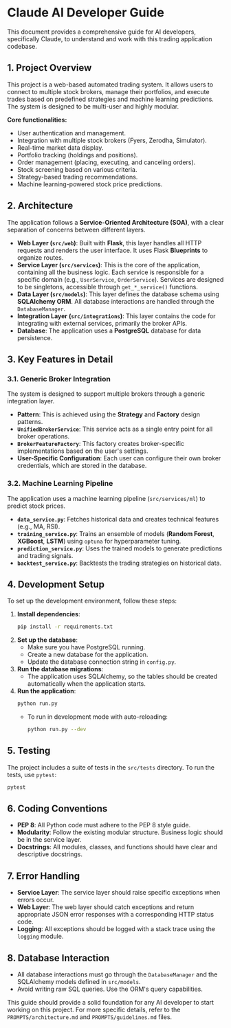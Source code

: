 # Claude AI Developer Guide

This document provides a comprehensive guide for AI developers, specifically Claude, to understand and work with this trading application codebase.

## 1. Project Overview

This project is a web-based automated trading system. It allows users to connect to multiple stock brokers, manage their portfolios, and execute trades based on predefined strategies and machine learning predictions. The system is designed to be multi-user and highly modular.

**Core functionalities:**
- User authentication and management.
- Integration with multiple stock brokers (Fyers, Zerodha, Simulator).
- Real-time market data display.
- Portfolio tracking (holdings and positions).
- Order management (placing, executing, and canceling orders).
- Stock screening based on various criteria.
- Strategy-based trading recommendations.
- Machine learning-powered stock price predictions.

## 2. Architecture

The application follows a **Service-Oriented Architecture (SOA)**, with a clear separation of concerns between different layers.

-   **Web Layer (`src/web`)**: Built with **Flask**, this layer handles all HTTP requests and renders the user interface. It uses Flask **Blueprints** to organize routes.
-   **Service Layer (`src/services`)**: This is the core of the application, containing all the business logic. Each service is responsible for a specific domain (e.g., `UserService`, `OrderService`). Services are designed to be singletons, accessible through `get_*_service()` functions.
-   **Data Layer (`src/models`)**: This layer defines the database schema using **SQLAlchemy ORM**. All database interactions are handled through the `DatabaseManager`.
-   **Integration Layer (`src/integrations`)**: This layer contains the code for integrating with external services, primarily the broker APIs.
-   **Database**: The application uses a **PostgreSQL** database for data persistence.

## 3. Key Features in Detail

### 3.1. Generic Broker Integration

The system is designed to support multiple brokers through a generic integration layer.
-   **Pattern**: This is achieved using the **Strategy** and **Factory** design patterns.
-   **`UnifiedBrokerService`**: This service acts as a single entry point for all broker operations.
-   **`BrokerFeatureFactory`**: This factory creates broker-specific implementations based on the user's settings.
-   **User-Specific Configuration**: Each user can configure their own broker credentials, which are stored in the database.

### 3.2. Machine Learning Pipeline

The application uses a machine learning pipeline (`src/services/ml`) to predict stock prices.
-   **`data_service.py`**: Fetches historical data and creates technical features (e.g., MA, RSI).
-   **`training_service.py`**: Trains an ensemble of models (**Random Forest**, **XGBoost**, **LSTM**) using `optuna` for hyperparameter tuning.
-   **`prediction_service.py`**: Uses the trained models to generate predictions and trading signals.
-   **`backtest_service.py`**: Backtests the trading strategies on historical data.

## 4. Development Setup

To set up the development environment, follow these steps:

1.  **Install dependencies**:
    ```bash
    pip install -r requirements.txt
    ```
2.  **Set up the database**:
    -   Make sure you have PostgreSQL running.
    -   Create a new database for the application.
    -   Update the database connection string in `config.py`.
3.  **Run the database migrations**:
    -   The application uses SQLAlchemy, so the tables should be created automatically when the application starts.
4.  **Run the application**:
    ```bash
    python run.py
    ```
    -   To run in development mode with auto-reloading:
        ```bash
        python run.py --dev
        ```

## 5. Testing

The project includes a suite of tests in the `src/tests` directory. To run the tests, use `pytest`:
```bash
pytest
```

## 6. Coding Conventions

-   **PEP 8**: All Python code must adhere to the PEP 8 style guide.
-   **Modularity**: Follow the existing modular structure. Business logic should be in the service layer.
-   **Docstrings**: All modules, classes, and functions should have clear and descriptive docstrings.

## 7. Error Handling

-   **Service Layer**: The service layer should raise specific exceptions when errors occur.
-   **Web Layer**: The web layer should catch exceptions and return appropriate JSON error responses with a corresponding HTTP status code.
-   **Logging**: All exceptions should be logged with a stack trace using the `logging` module.

## 8. Database Interaction

-   All database interactions must go through the `DatabaseManager` and the SQLAlchemy models defined in `src/models`.
-   Avoid writing raw SQL queries. Use the ORM's query capabilities.

This guide should provide a solid foundation for any AI developer to start working on this project. For more specific details, refer to the `PROMPTS/architecture.md` and `PROMPTS/guidelines.md` files.
